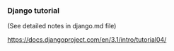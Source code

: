 ### Django tutorial
(See detailed notes in django.md file)

https://docs.djangoproject.com/en/3.1/intro/tutorial04/
